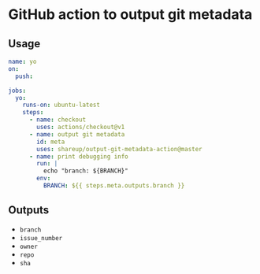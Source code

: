 # GitHub action to output git metadata

## Usage

```yml
name: yo
on:
  push:

jobs:
  yo:
    runs-on: ubuntu-latest
    steps:
      - name: checkout
        uses: actions/checkout@v1
      - name: output git metadata
        id: meta
        uses: shareup/output-git-metadata-action@master
      - name: print debugging info
        run: |
          echo "branch: ${BRANCH}"
        env:
          BRANCH: ${{ steps.meta.outputs.branch }}
```

## Outputs

* `branch`
* `issue_number`
* `owner`
* `repo`
* `sha`
